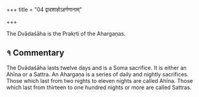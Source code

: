 +++
title = "04 द्वादशाहोऽहर्गणानाम्"

+++

The Dvādaśāha is the Prakṛti of the Ahargaṇas.

## १ Commentary

The Dvādaśāha lasts twelve days and is a Soma sacrifice. It is either an Ahīna or a Sattra. An Ahargaṇa is a series of daily and nightly sacrifices. Those which last from two nights to eleven nights are called Ahīna. Those which last from thirteen to one hundred nights or more are called Sattras.
